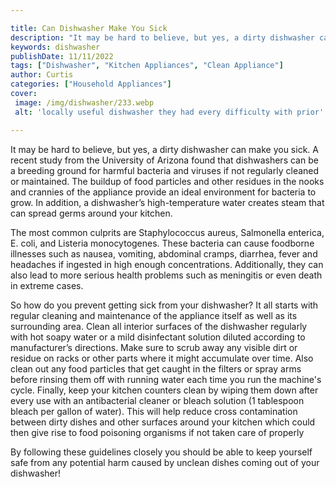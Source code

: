 ```yaml
---

title: Can Dishwasher Make You Sick
description: "It may be hard to believe, but yes, a dirty dishwasher can make you sick. A recent study from the University of Arizona found that...learn about it in this post"
keywords: dishwasher
publishDate: 11/11/2022
tags: ["Dishwasher", "Kitchen Appliances", "Clean Appliance"]
author: Curtis
categories: ["Household Appliances"]
cover: 
 image: /img/dishwasher/233.webp
 alt: 'locally useful dishwasher they had every difficulty with prior'

---
```


It may be hard to believe, but yes, a dirty dishwasher can make you sick. A recent study from the University of Arizona found that dishwashers can be a breeding ground for harmful bacteria and viruses if not regularly cleaned or maintained. The buildup of food particles and other residues in the nooks and crannies of the appliance provide an ideal environment for bacteria to grow. In addition, a dishwasher’s high-temperature water creates steam that can spread germs around your kitchen.

The most common culprits are Staphylococcus aureus, Salmonella enterica, E. coli, and Listeria monocytogenes. These bacteria can cause foodborne illnesses such as nausea, vomiting, abdominal cramps, diarrhea, fever and headaches if ingested in high enough concentrations. Additionally, they can also lead to more serious health problems such as meningitis or even death in extreme cases.

So how do you prevent getting sick from your dishwasher? It all starts with regular cleaning and maintenance of the appliance itself as well as its surrounding area. Clean all interior surfaces of the dishwasher regularly with hot soapy water or a mild disinfectant solution diluted according to manufacturer’s directions. Make sure to scrub away any visible dirt or residue on racks or other parts where it might accumulate over time. Also clean out any food particles that get caught in the filters or spray arms before rinsing them off with running water each time you run the machine's cycle. Finally, keep your kitchen counters clean by wiping them down after every use with an antibacterial cleaner or bleach solution (1 tablespoon bleach per gallon of water). This will help reduce cross contamination between dirty dishes and other surfaces around your kitchen which could then give rise to food poisoning organisms if not taken care of properly 

By following these guidelines closely you should be able to keep yourself safe from any potential harm caused by unclean dishes coming out of your dishwasher!

